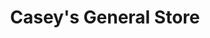 ---
title: "Casey's General Store"
url: /north-sioux-city/caseys-general-store/
shop: Lebensmittel
---